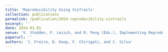 ```yaml
---
title: 'Reproducibility Using VisTrails'
collection: publications
permalink: /publication/2014-reproducibility-vistrails
excerpt: ''
date: 2014-01-01
venue: 'V. Stodden, F. Leisch, and R. Peng (Eds.), Implementing Reproducible Research (The R Series)'
paperurl: ''
authors: 'J. Freire, D. Koop, F. Chirigati, and C. Silva'
---
```

